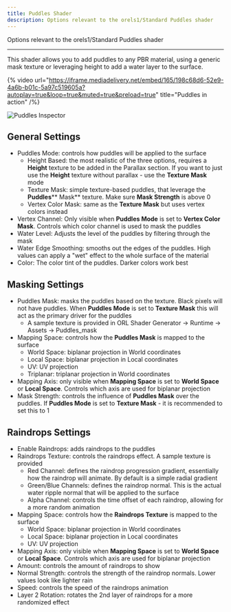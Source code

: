 ```yaml
---
title: Puddles Shader
description: Options relevant to the orels1/Standard Puddles shader
---
```


Options relevant to the orels1/Standard Puddles shader

---

This shader allows you to add puddles to any PBR material, using a generic mask texture or leveraging height to add a water layer to the surface.

{% video url="https://iframe.mediadelivery.net/embed/165/198c68d6-52e9-4a6b-b01c-5a97c519605a?autoplay=true&loop=true&muted=true&preload=true" title="Puddles in action" /%}

![Puddles Inspector](/img/docs/orl-standard/puddles/puddles-image.png "Puddles Inspector")

## General Settings

- Puddles Mode: controls how puddles will be applied to the surface
  - Height Based: the most realistic of the three options, requires a **Height** texture to be added in the Parallax section. If you want to just use the **Height** texture without parallax - use the **Texture Mask** mode
  - Texture Mask: simple texture-based puddles, that leverage the **Puddles**** Mask** texture. Make sure **Mask Strength** is above 0
  - Vertex Color Mask: same as the **Texture Mask** but uses vertex colors instead
- Vertex Channel: Only visible when **Puddles Mode** is set to **Vertex Color Mask**. Controls which color channel is used to mask the puddles
- Water Level: Adjusts the level of the puddles by filtering through the mask
- Water Edge Smoothing: smooths out the edges of the puddles. High values can apply a "wet" effect to the whole surface of the material
- Color: The color tint of the puddles. Darker colors work best

## Masking Settings

- Puddles Mask: masks the puddles based on the texture. Black pixels will not have puddles. When **Puddles Mode** is set to **Texture Mask** this will act as the primary driver for the puddles
  - A sample texture is provided in ORL Shader Generator -> Runtime -> Assets -> Puddles_mask
- Mapping Space: controls how the **Puddles Mask** is mapped to the surface
  - World Space: biplanar projection in World coordinates
  - Local Space: biplanar projection in Local coordinates
  - UV: UV projection
  - Triplanar: triplanar projection in World coordinates
- Mapping Axis: only visible when **Mapping Space** is set to **World Space** or **Local Space**. Controls which axis are used for biplanar projection
- Mask Strength: controls the influence of **Puddles Mask** over the puddles. If **Puddles Mode** is set to **Texture Mask** - it is recommended to set this to 1

## Raindrops Settings

- Enable Raindrops: adds raindrops to the puddles
- Raindrops Texture: controls the raindrops effect. A sample texture is provided
  - Red Channel: defines the raindrop progression gradient, essentially how the raindrop will animate. By default is a simple radial gradient
  - Green/Blue Channels: defines the raindrop normal. This is the actual water ripple normal that will be applied to the surface
  - Alpha Channel: controls the time offset of each raindrop, allowing for a more random animation
- Mapping Space: controls how the **Raindrops Texture** is mapped to the surface
  - World Space: biplanar projection in World coordinates
  - Local Space: biplanar projection in Local coordinates
  - UV: UV projection
- Mapping Axis: only visible when **Mapping Space** is set to **World Space** or **Local Space**. Controls which axis are used for biplanar projection
- Amount: controls the amount of raindrops to show
- Normal Strength: controls the strength of the raindrop normals. Lower values look like lighter rain
- Speed: controls the speed of the raindrops animation
- Layer 2 Rotation: rotates the 2nd layer of raindrops for a more randomized effect